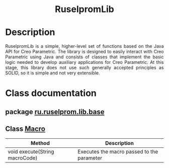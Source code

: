 <h1 align="center">RuselpromLib</h1>
 
# Description
<div style="text-align: justify ">RuselpromLib is a simple, higher-level set of functions based on the Java API for Creo Parametric. The library is designed to easily interact with Creo Parametric using Java and consists of classes that implement the basic logic needed to develop auxiliary applications for Creo Parametric.
At this stage, this library does not use such generally accepted principles as SOLID, so it is simple and not very extensible.</div>

# Class documentation
## package [ru.ruselprom.lib.base](src/main/java/ru/ruselprom/lib/base)
## Class [Macro](src/main/java/ru/ruselprom/lib/base/Macro.java) 
| Method        | Description                                          | 
| ------------- | -------------------------------------------------- | 
|void execute(String macroCode)|Executes the macro passed to the parameter|
